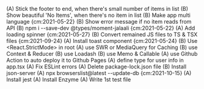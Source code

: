 (A) Stick the footer to end, when there's small number of items in list
(B) Show beautiful 'No Items', when there's no item in list
(B) Make app multi language {cm:2021-05-22}
(B) Show error message if no item reads from API
(B) npm i --save-dev \@types/moment-jalaali {cm:2021-05-22}
(A) Add loading spinner {cm:2021-05-27}
(B) Convert remained JS files to TS & TSX files {cm:2021-09-24}
(A) Install toast component {cm:2021-05-24}
(B) Use <React.StrictMode> in root
(A) use SWR or MediaQuery for Caching
(B) use Context & Reducer
(B) use Loadash
(B) use Memo & Callable
(A) use Github Action to auto deploy it to Github Pages
(A) define type for user info in app.tsx
(A) Fix ESLint errors
(A) Delete package-lock.json file
(B) Install json-server
(A) npx browserslist@latest --update-db {cm:2021-10-15}
(A) Install jest
(A) Install Enzyme
(A) Write 1st test file